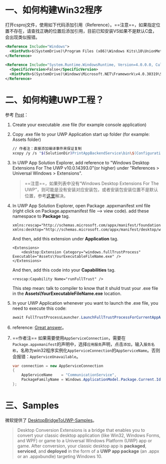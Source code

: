 # 一、如何构建Win32程序

打开csproj文件，使用如下代码添加引用（Reference）。==注意==，如果指定位置不存在，请查找正确的位置后添加引用，目前已知安装VS如果不是默认C盘，会出现类似报错。

```xml
<Reference Include="Windows">
  <HintPath>$(SystemDrive)\Program Files (x86)\Windows Kits\10\UnionMetadata\10.0.16299.0\Windows.winmd</HintPath>
</Reference>
    
<Reference Include="System.Runtime.WindowsRuntime, Version=4.0.0.0, Culture=neutral, PublicKeyToken=b77a5c561934e089, processorArchitecture=MSIL">
  <SpecificVersion>False</SpecificVersion>
  <HintPath>$(SystemDrive)\Windows\Microsoft.NET\Framework\v4.0.30319\System.Runtime.WindowsRuntime.dll</HintPath>
</Reference>
```

# 二、如何构建UWP工程？

参考 [Post](https://stackoverflow.com/questions/45911755/how-to-launch-exe-file-in-uwp-app-using-fulltrustlauncher)：

1. Create your executable .exe file (for example console application)

2. Copy .exe file to your UWP Application start up folder (for example: Assets folder)

   ```bash
   // 作者注：直接添加编译事件来保证复制
   xcopy /y /s "$(SolutionDir)PrintAppBackendService\bin\$(ConfigurationName)\PrintAppBackendService.exe" "$(TargetDir)\AppX\"
   ```

3. In UWP App Solution Explorer, add reference to "Windows Desktop Extensions For The UWP v10.0.14393.0"(or higher) under "References > Universal Windows > Extensions".

   > ==注意==，如果列表中没有“Windows Desktop Extensions For The UWP”，则可能是没有安装对应安装包，或者安装包安装位置不是默认位置，参考[这里](https://www.cnblogs.com/liwuqingxin/p/14357711.html)解决。

4. In UWP App Solution Explorer, open Package .appxmanifest xml file (right click on Package.appxmanifest file --> view code). add these namespace to **Package** tag. 

   ```xaml
   xmlns:rescap="http://schemas.microsoft.com/appx/manifest/foundation/windows10/restrictedcapabilities" 
   xmlns:desktop="http://schemas.microsoft.com/appx/manifest/desktop/windows10"
   ```

   And then, add this extension under **Application** tag. 

   ```xaml
   <Extensions>
       <desktop:Extension Category="windows.fullTrustProcess" Executable="Assets\YourExecutableFileName.exe" />
   </Extensions>
   ```

   And then, add this code into your **Capabilities** tag. 

   ```xaml
   <rescap:Capability Name="runFullTrust" />
   ```

   This step mean: talk to compiler to know that it shuld trust your .exe file in the **Assets\YourExecutableFileName.exe** location.

5. In your UWP Application whenever you want to launch the .exe file, you need to execute this code:

   ```C#
   await FullTrustProcessLauncher.LaunchFullTrustProcessForCurrentAppAsync();
   ```

6. reference: [Great answer](https://stackoverflow.com/questions/42900471/running-an-exe-from-c-sharp-using-uwp)。

7. ==作者注== 如果需要使用`AppServiceConnection`，需要在`Package.appxmanifest`的声明中，选择`应用服务`声明，点击`添加`，输入`服务名称`，名称为win32程序实例化`AppServiceConnection`的`AppServiceName`。否则会报错：`AppServiceUnavailable`。

   ```c#
   var connection = new AppServiceConnection
   {
       AppServiceName    = "CommunicationService",
       PackageFamilyName = Windows.ApplicationModel.Package.Current.Id.FamilyName
   };
   ```

# 三、Samples

微软提供了 [DesktopBridgeToUWP-Samples](https://github.com/microsoft/DesktopBridgeToUWP-Samples)。

> Desktop Conversion Extensions is a bridge that enables you to convert your classic desktop application (like Win32, Windows Forms, and WPF) or game to a Universal Windows Platform (UWP) app or game. After conversion, your classic desktop app is **packaged**, **serviced**, and **deployed** in the form of a **UWP app package** (an .appx or an .appxbundle) targeting Windows 10. 